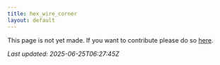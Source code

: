 ```yaml
---
title: hex_wire_corner
layout: default
---
```


This page is not yet made. If you want to contribute please do so [here](https://github.com/CrazyH2/Bigstone/blob/wiki/components/hex_wire_corner.md).

_Last updated: 2025-06-25T06:27:45Z_

